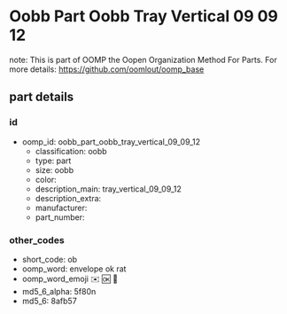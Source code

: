 # Oobb Part Oobb Tray Vertical 09 09 12  

note: This is part of OOMP the Oopen Organization Method For Parts. For more details: https://github.com/oomlout/oomp_base

##  part details





### id
* oomp_id: oobb_part_oobb_tray_vertical_09_09_12
  * classification: oobb
  * type: part
  * size: oobb
  * color: 
  * description_main: tray_vertical_09_09_12
  * description_extra: 
  * manufacturer: 
  * part_number: 

### other_codes
* short_code: ob
* oomp_word: envelope ok rat
* oomp_word_emoji :envelope: :ok: :rat:
* md5_6_alpha: 5f80n
* md5_6: 8afb57